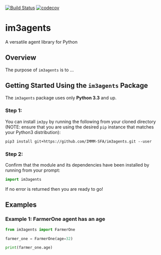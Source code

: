 [![Build Status](https://travis-ci.org/IMMM-SFA/im3agents.svg?branch=master)](https://travis-ci.org/IMMM-SFA/im3agents)
[![codecov](https://codecov.io/gh/IMMM-SFA/im3agents/branch/master/graph/badge.svg)](https://codecov.io/gh/IMMM-SFA/im3agents)

# im3agents
A versatile agent library for Python


## Overview
The purpose of `im3agents` is to ...

## Getting Started Using the `im3agents` Package
The `im3agents` package uses only **Python 3.3** and up.

### Step 1:
You can install `im3py` by running the following from your cloned directory (NOTE: ensure that you are using the desired `pip` instance that matches your Python3 distribution):

`pip3 install git+https://github.com/IMMM-SFA/im3agents.git --user`

### Step 2:
Confirm that the module and its dependencies have been installed by running from your prompt:

```python
import im3agents
```

If no error is returned then you are ready to go!


## Examples

### Example 1:  FarmerOne agent has an age
```python
from im3agents import FarmerOne

farmer_one = FarmerOne(age=32)

print(farmer_one.age)
```
